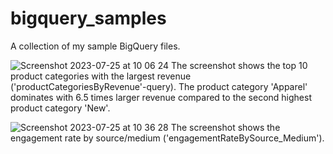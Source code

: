 # bigquery_samples
A collection of my sample BigQuery files.

![Screenshot 2023-07-25 at 10 06 24](https://github.com/g-aurig/bigquery_samples/assets/138019708/0a26d9aa-f8de-41ff-9bdc-1b69a6cb5ac1)
The screenshot shows the top 10 product categories with the largest revenue ('productCategoriesByRevenue'-query). The product category 'Apparel' dominates with 6.5 times larger revenue compared to the second highest product category 'New'.

![Screenshot 2023-07-25 at 10 36 28](https://github.com/g-aurig/bigquery_samples/assets/138019708/e45f472b-945c-49eb-8cb2-cd2d8a722863)
The screenshot shows the engagement rate by source/medium ('engagementRateBySource_Medium').
